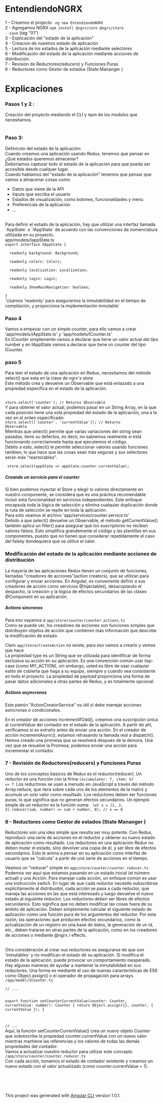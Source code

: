 # EntendiendoNGRX


1 - Creamos el projecto <code> ng new EntendiendoNGRX </code> <br />
2 - Agregamos NGRX <code>npm install @ngrx/core @ngrx/store --save</code> (tag "01")<br />
3 - Explicación del "estado de la aplicación" <br />
4 - Creacion de nuestros estado de aplicación <br />
5 - Lectura de los estados de la aplicación mediante selectores <br />
6 - Modificación del estado de la aplicación mediante acciones de distribución. <br />
7 - Revisión de Reductores(reducers) y Funciones Puras <br />
8 - Reductores como Gestor de estados (State Mananger )  <br />
# Explicaciones

<h3> Pasos 1 y 2 : </h3>
Creación del proyecto mediando el CLI y npm de los modulos que necesitamos. <br /><br />

<h3> Paso 3: </h3>
Definición del estado de la aplicación: <br />
Cuando creamos una aplicación usando Redux, tenemos que pensar en ¿Qué estados queremos almacenar? <br />
Deberiamos capturar todo el estado de la aplicación para que pueda ser accesible desde cualquer lugar. <br />
Cuando hablamos del "estado de la aplicación" tenemos que pensar que vamos a almacenar cosas como: <br />
<ul>
  <li> Datos que viene de la API </li>
  <li> Inputs que escriba el usuario </li>
  <li> Estados de visualización, como botones, funcionalidades y menu </li>
  <li> Preferencias de la aplicación </li>
  <li> ... </li>
</ul>
<br />
Para definir el estado de la aplicación, hay que utilizar una interfaz llamada `AppState` o `IAppState` de acuerdo
con las convenciones de nomenclatura utilizada en su proyecto.
<br />
app/models/IappState.ts
<code>
export interface IAppState { <br />
  readonly background: Background; <br />
  readonly colors: Colors; <br />
  readonly localization: Localization; <br />
  readonly login: Login; <br />
  readonly ShowMainNavigation: boolean; <br />
}
</code>
`Usamos 'readonly' para asegurarnos la inmutabilidad en el tiempo de compilación, y proporciona la implementación inmutable`
  <br />

<h3> Paso 4 </h3>

Vamos a empezar con un simple counter, para ello vamos a crear 'app/models/IAppState.ts' y 'app/models/ICounter.ts' <br />
En ICounter simplemente vamos a declarar que tiene un valor actual del tipo number y en IAppState vamos a declarar que tiene
un counter del tipo ICounter.

 
<h3> paso 5 </h3>

Para leer el estado de una aplicación en Redux, necesitamos del método select() que esta en la clase de ngrx's store. <br />
Este método crea y devuelve un Observable que está enlazado a una propiedad especifica en el estado de la aplicación. <br />
<br />
<code> store.select('counter'); // Returns Observable<Counter> </code>
<br />
Y para obtener el valor actual, podemos pasar en un String Array, en la que cada posición tiene una sola propiedad del estado
de la aplicación, una a la vez en el orden especificado: 
<br />
<code>store.select(['counter', 'currentValue']); // Returns Observable<number></code>
<br />
Mientras que select() permite que varias variaciones del string sean pasadas, tiene su defectos, es decir,
no sabremos realmente si está funcionando correctamnete hasta que ejecutemos el código. <br />
Debito a esto, select() le permite seleccionar valores usando funciones tambien, lo que 
hace que las cosas sean más seguras y sus selectores serán más "reactorables".

<code> store.select(appState => appState.counter.currentValue); </code>

<h5>Creando un servicio para el counter</h5>

Si bien podemos inyectar el Store y elegir lo valores directamente en nuestro componente, se considera que es una práctica 
recomendable incluir esta funcionalidad en servicios independientes.
Este enfoque encapsula toda la lógica de selección y elimina cualquier duplicación donde la ruta de selección se repite en 
toda la aplicación.
<br />
Para esto veamos el archivo 'app/services/counter.service.ts' <br />
Debido a que select() devuelve un Observable, el método getCurrentValue() también aplica un 
filter() para asegurar que los suscriptores no reciben valores falsos. 
Esto simplifica grandemente el código y las plantillas en sus componentes, puesto que no tienen que 
considerar repetidamente el caso del falsey dondequiera que se utilice el valor.
<br />
 
 <h3>Modificación del estado de la aplicación mediante acciones de distribución</h3>
La mayoría de las aplicaciones Redux tienen un conjunto de funciones, llamadas "creadores de acciones"(action creators), que se utilizan para configurar y enviar acciones.
En Angular, es conveniente definir a sus creadores de acción como servicios @Injectable(), desacoplando el despacho, la creación y la lógica de efectos secundarios de las clases @Component en su aplicación.
<br />
<h5> Actions sincronos </h5>
Para eso vayamos a <code>app/store/counter/counter.actions.ts</code> <br />
Como se puede ver, los creadores de acciones son funciones simples que distribuyen objetos de acción que contienen más información que describe la modificación de estado. <br />

Claro <code>app/store/CreateAction</code> no existe, para eso vamos a crearlo y vemos que hace <br/>
La propiedad type es un String que se utilizada para identificar de forma exclusiva su acción en su aplicación. Es una convención común usar lisp-case (como MY_ACTION), sin embargo, usted es libre de usar cualquier estilo de cubierta que haga a su equipo, siempre y cuando sea consistente en todo el proyecto.
La propiedad de payload proporciona una forma de pasar datos adicionales a otras partes de Redux, y es totalmente opcional.


<h5> Actions asyncronos </h5>

Este patrón "ActionCreatorService" es útil si debe manejar acciones asíncronas o condicionales.

En el creador de acciones incrementIfOdd(), creamos una suscripción única al currentValue del contador en el estado de la aplicación. A partir de ahí, verificamos si es extraño antes de enviar una acción.
En el creador de acción incrementAsync(), estamos retrasando la llamada real a dispatch(). Hemos creado una promesa que se resolverá después de la demora. Una vez que se resuelve la Promesa, podemos enviar una acción para incrementar el contador.
 
<h3> 7 - Revisión de Reductores(reducers) y Funciones Puras </h3>

Uno de los conceptos básicos de Redux es el reductor(reducer). Un reductor es una función con la firma <code>(accumulator: T, item: U) => T</code>. Los reductores se usan a menudo en JavaScript a través del método Array.reduce, que itera sobre cada uno de los elementos de la matriz y acumula un solo valor como resultado. Los reductores deben ser funciones puras, lo que significa que no generan efectos secundarios.
Un ejemplo simple de un reductor es la función suma:
<code>
let x = [1, 2, 3].reduce((sum, number) => sum + number, 0);
// x == 6
</code>

<h3> 8 - Reductores como Gestor de estados (State Mananger ) </h3>

Reductores son una idea simple que resulta ser muy potente. Con Redux, reproducir una serie de acciones en el reductor y obtener su nuevo estado de aplicación como resultado.
Los reductores en una aplicación Redux no deben mutar el estado, sino devolver una copia de él, y ser libre de efectos secundarios. Esto le anima a pensar en su aplicación como interfaz de usuario que se "calcula" a partir de una serie de acciones en el tiempo.

Veamos un "reducer" simple en <code>app/store/counter/counter.reducer.ts</code>
<br />
Podemos ver aquí que estamos pasando en un estado inicial (el número actual) y una Acción. Para manejar cada acción, un enfoque común es usar una instrucción switch. En lugar de que cada reductor necesite subscribirse explícitamente al distribuidor, cada acción se pasa a cada reductor, que maneja las acciones en las que está interesado y luego devuelve el nuevo estado al siguiente reductor.
Los reductores deben ser libres de efectos secundarios. Esto significa que no deben modificar las cosas fuera de su ámbito de aplicación. Deben simplemente calcular el siguiente estado de aplicación como una función pura de los argumentos del reductor.
Por esta razón, las operaciones que producen efectos secundarios, como la actualización de un registro en una base de datos, la generación de un id, etc., deben tratarse en otras partes de la aplicación, como en los creadores de acciones o mediante @ngrx / effects.

<br />
Otra consideración al crear sus reductores es asegurarse de que son 'inmutables' y no modifican el estado de su aplicación. Si modifica el estado de la aplicación, puede provocar un comportamiento inesperado. Hay algunas maneras de ayudar a mantener la inmutabilidad en sus reductores. Una forma es mediante el uso de nuevas características de ES6 como Object.assign() o el operador de propagación para arrays.
<br />
<code>/app/model/ICounter.ts</code>
<br />
<code>
// ...

export function setCounterCurrentValue(counter: Counter, currentValue: number): Counter {
  return Object.assign({}, counter, { currentValue });
}

// ...
</code>
<br />
Aquí, la función setCounterCurrentValue() crea un nuevo objeto Counter que sobrescribe la propiedad counter.currentValue con un nuevo valor mientras mantiene las referencias y los valores de todas las demás propiedades del contador.
<br />
Vamos a actualizar nuestro reductor para utilizar este concepto <code>/app/store/counter/counter.reducer.ts</code> <br />
Con cada acción, tomamos el estado de contador existente y creamos un nuevo estado con el valor actualizado (como counter.currentValue + 1).







 <br /> <br /> <br />

This project was generated with [Angular CLI](https://github.com/angular/angular-cli) version 1.0.1.
